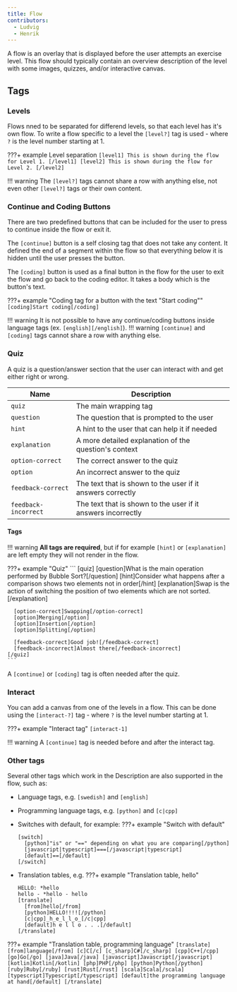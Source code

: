 ```yaml
---
title: Flow
contributors:
  - Ludvig
  - Henrik
---
```


A flow is an overlay that is displayed before the user attempts an exercise level.
This flow should typically contain an overview description of the level with some images, quizzes, and/or interactive canvas.

## Tags

### Levels

Flows nned to be separated for differend levels, so that each level has it's own flow.
To write a flow specific to a level the `[level?]` tag is used - where `?` is the level number starting at 1.

???+ example Level separation
    ```
    [level1]
    This is shown during the flow for Level 1.
    [/level1]
    [level2]
    This is shown during the flow for Level 2.
    [/level2]
    ```

!!! warning
    The `[level?]` tags cannot share a row with anything else, not even other `[level?]` tags or their own content.
    

### Continue and Coding Buttons

There are two predefined buttons that can be included for the user to press to continue inside the flow or exit it.

The `[continue]` button is a self closing tag that does not take any content.
It defined the end of a segment within the flow so that everything below it is hidden until the user presses the button.

The `[coding]` button is used as a final button in the flow for the user to exit the flow and go back to the coding editor.
It takes a body which is the button's text.

???+ example "Coding tag for a button with the text "Start coding""
    ```
    [coding]Start coding[/coding]
    ```

!!! warning
    It is not possible to have any continue/coding buttons inside language tags (ex. `[english][/english]`).
!!! warning
    `[continue]` and `[coding]` tags cannot share a row with anything else.

### Quiz

A quiz is a question/answer section that the user can interact with and get either right or wrong.

| Name | Description |
|----|----|
| `quiz` | The main wrapping tag |
| `question` | The question that is prompted to the user |
| `hint` | A hint to the user that can help it if needed |
| `explanation` | A more detailed explanation of the question's context |
| `option-correct` | The correct answer to the quiz |
| `option` | An incorrect answer to the quiz |
| `feedback-correct` | The text that is shown to the user if it answers correctly |
| `feedback-incorrect` | The text that is shown to the user if it answers incorrectly |

#### Tags

!!! warning
    **All tags are required**, but if for example `[hint]` or `[explanation]` are left empty they will not render in the flow.

???+ example "Quiz"
    ```
    [quiz]
      [question]What is the main operation performed by Bubble Sort?[/question]
      [hint]Consider what happens after a comparison shows two elements not in order[/hint]
      [explanation]Swap is the action of switching the position of two elements which are not sorted.[/explanation]

      [option-correct]Swapping[/option-correct]
      [option]Merging[/option]
      [option]Insertion[/option]
      [option]Splitting[/option]

      [feedback-correct]Good job![/feedback-correct]
      [feedback-incorrect]Almost there[/feedback-incorrect]
    [/quiz]
    ```
A `[continue]` or `[coding]` tag is often needed after the quiz.

### Interact

You can add a canvas from one of the levels in a flow.
This can be done using the `[interact-?]` tag - where `?` is the level number starting at 1.

???+ example "Interact tag"
    ```
    [interact-1]
    ```

!!! warning
    A `[continue]` tag is needed before and after the interact tag.


### Other tags

Several other tags which work in the Description are also supported in the flow, such as:

- Language tags, e.g. `[swedish]` and `[english]`

- Programming language tags, e.g. `[python]` and `[c|cpp]`

- Switches with default, for example:
???+ example "Switch with default"
    ```
    [switch]
      [python]"is" or "==" depending on what you are comparing[/python]
      [javascript|typescript]===[/javascript|typescript]
      [default]==[/default]
    [/switch]
    ```

- Translation tables, e.g.
???+ example "Translation table, hello"
    ```
    HELLO: *hello
    hello - *hello - hello
    [translate]
      [from]hello[/from]
      [python]HELLO!!!![/python]
      [c|cpp]_h_e_l_l_o_[/c|cpp]
      [default]h e l l o . . .[/default]
    [/translate]
    ```

???+ example "Translation table, programming language"
    ```
    [translate]
      [from]language[/from]
      [c]C[/c]
      [c_sharp]C#[/c_sharp]
      [cpp]C++[/cpp]
      [go]Go[/go]
      [java]Java[/java]
      [javascript]Javascript[/javascript]
      [kotlin]Kotlin[/kotlin]
      [php]PHP[/php]
      [python]Python[/python]
      [ruby]Ruby[/ruby]
      [rust]Rust[/rust]
      [scala]Scala[/scala]
      [typescript]Typescript[/typescript]
      [default]the programming language at hand[/default]
    [/translate]
    ```
